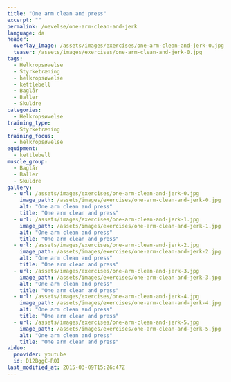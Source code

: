 ```yaml
---
title: "One arm clean and press"
excerpt: ""
permalink: /oevelse/one-arm-clean-and-jerk
language: da
header:
  overlay_image: /assets/images/exercises/one-arm-clean-and-jerk-0.jpg
  teaser: /assets/images/exercises/one-arm-clean-and-jerk-0.jpg
tags:
  - Helkropsøvelse
  - Styrketræning
  - helkropsøvelse
  - kettlebell
  - Baglår
  - Baller
  - Skuldre
categories:
  - Helkropsøvelse
training_type: 
  - Styrketræning
training_focus: 
  - helkropsøvelse
equipment:
  - kettlebell
muscle_group:
  - Baglår
  - Baller
  - Skuldre
gallery:
  - url: /assets/images/exercises/one-arm-clean-and-jerk-0.jpg
    image_path: /assets/images/exercises/one-arm-clean-and-jerk-0.jpg
    alt: "One arm clean and press"
    title: "One arm clean and press"
  - url: /assets/images/exercises/one-arm-clean-and-jerk-1.jpg
    image_path: /assets/images/exercises/one-arm-clean-and-jerk-1.jpg
    alt: "One arm clean and press"
    title: "One arm clean and press"
  - url: /assets/images/exercises/one-arm-clean-and-jerk-2.jpg
    image_path: /assets/images/exercises/one-arm-clean-and-jerk-2.jpg
    alt: "One arm clean and press"
    title: "One arm clean and press"
  - url: /assets/images/exercises/one-arm-clean-and-jerk-3.jpg
    image_path: /assets/images/exercises/one-arm-clean-and-jerk-3.jpg
    alt: "One arm clean and press"
    title: "One arm clean and press"
  - url: /assets/images/exercises/one-arm-clean-and-jerk-4.jpg
    image_path: /assets/images/exercises/one-arm-clean-and-jerk-4.jpg
    alt: "One arm clean and press"
    title: "One arm clean and press"
  - url: /assets/images/exercises/one-arm-clean-and-jerk-5.jpg
    image_path: /assets/images/exercises/one-arm-clean-and-jerk-5.jpg
    alt: "One arm clean and press"
    title: "One arm clean and press"
video:
  provider: youtube
  id: D12BggC-RQI
last_modified_at: 2015-03-09T15:26:47Z
---
```



